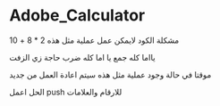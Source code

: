# Adobe_Calculator
مشكلة الكود لايمكن عمل عملية 
مثل هذه 
2 * 8 + 10

يااما كله جمع يا اما كله ضرب
حاجة زي الزفت

موقتا في حالة وجود عملية مثل هذه سيتم اعادة العمل من جديد 

الحل اعمل push للارقام والعلامات 
